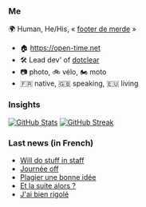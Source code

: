 ### Me

🌍 Human, He/His, « [footer de merde](https://open-time.net/post/2013/07/17/La-veritable-histoire-du-Footer-de-merde-) » 
* 🏠 https://open-time.net 
* 🛠️ Lead dev' of [dotclear](https://git.dotclear.org/dev/dotclear)
* 📷 photo, 🚲 vélo, 🏍️ moto 
* 🇫🇷 native, 🇬🇧 speaking, 🇪🇺 living

### Insights

[![GitHub Stats](https://github-readme-stats.vercel.app/api?username=franck-paul)](https://github.com/franck-paul)
[![GitHub Streak](https://github-readme-streak-stats.herokuapp.com?user=franck-paul)](https://git.io/streak-stats)

### Last news (in French)

<!-- BLOG-POST-LIST:START -->
- [Will do stuff in staff](https://open-time.net/post/2023/02/06/Will-do-stuff-in-staff)
- [Journée off](https://open-time.net/post/2023/02/05/Journee-off)
- [Plagier une bonne idée](https://open-time.net/post/2023/02/04/Plagier-une-bonne-idee)
- [Et la suite alors ?](https://open-time.net/post/2023/02/03/Et-la-suite-alors)
- [J&#39;ai bien rigolé](https://open-time.net/post/2023/02/02/J-ai-bien-rigole)
<!-- BLOG-POST-LIST:END -->
